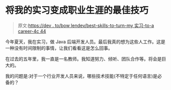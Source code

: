 # 将我的实习变成职业生涯的最佳技巧

> 原文:[https://dev . to/bow lendev/best-skills-to-turn-my 实习-to-a career-4c 44](https://dev.to/bowlendev/best-skills-to-turn-my-internship-into-a-career-4c44)

今年夏天，我在实习，做 Java 后端开发人员。最后我真的想为这些人工作。这是一种没有时间限制的事情，让我们看看这是怎么回事。

在过去的五年里，我一直是一名教师。我知道努力、倾听、团队合作等。将会是巨大的。

我的问题是:对于一个行业开发人员来说，哪些技术技能(不特定于任何语言)是必备的？